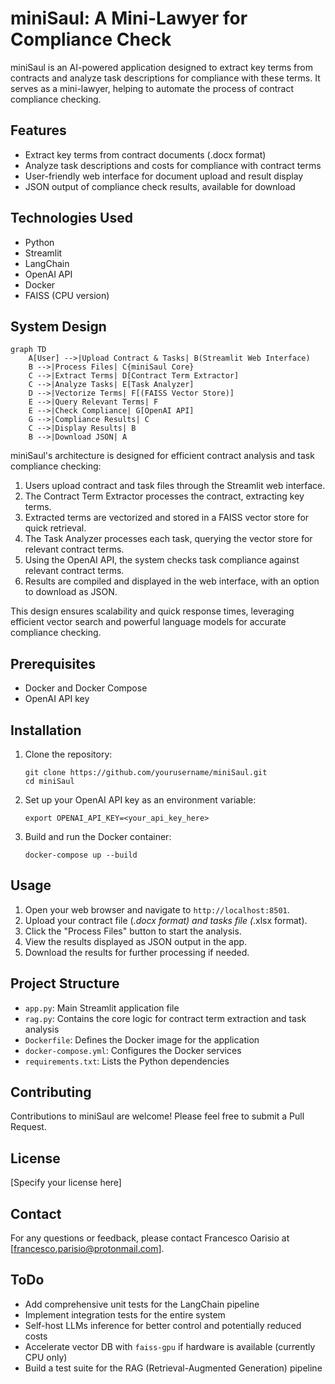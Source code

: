 # miniSaul: A Mini-Lawyer for Compliance Check

miniSaul is an AI-powered application designed to extract key terms from contracts and analyze task descriptions for compliance with these terms. It serves as a mini-lawyer, helping to automate the process of contract compliance checking.

## Features

- Extract key terms from contract documents (.docx format)
- Analyze task descriptions and costs for compliance with contract terms
- User-friendly web interface for document upload and result display
- JSON output of compliance check results, available for download

## Technologies Used

- Python
- Streamlit
- LangChain
- OpenAI API
- Docker
- FAISS (CPU version)

## System Design

```mermaid
graph TD
    A[User] -->|Upload Contract & Tasks| B(Streamlit Web Interface)
    B -->|Process Files| C{miniSaul Core}
    C -->|Extract Terms| D[Contract Term Extractor]
    C -->|Analyze Tasks| E[Task Analyzer]
    D -->|Vectorize Terms| F[(FAISS Vector Store)]
    E -->|Query Relevant Terms| F
    E -->|Check Compliance| G[OpenAI API]
    G -->|Compliance Results| C
    C -->|Display Results| B
    B -->|Download JSON| A
```

miniSaul's architecture is designed for efficient contract analysis and task compliance checking:

1. Users upload contract and task files through the Streamlit web interface.
2. The Contract Term Extractor processes the contract, extracting key terms.
3. Extracted terms are vectorized and stored in a FAISS vector store for quick retrieval.
4. The Task Analyzer processes each task, querying the vector store for relevant contract terms.
5. Using the OpenAI API, the system checks task compliance against relevant contract terms.
6. Results are compiled and displayed in the web interface, with an option to download as JSON.

This design ensures scalability and quick response times, leveraging efficient vector search and powerful language models for accurate compliance checking.

## Prerequisites

- Docker and Docker Compose
- OpenAI API key

## Installation

1. Clone the repository:
   ```
   git clone https://github.com/yourusername/miniSaul.git
   cd miniSaul
   ```

2. Set up your OpenAI API key as an environment variable:
   ```
   export OPENAI_API_KEY=<your_api_key_here>
   ```

3. Build and run the Docker container:
   ```
   docker-compose up --build
   ```

## Usage

1. Open your web browser and navigate to `http://localhost:8501`.
2. Upload your contract file (*.docx format) and tasks file (*.xlsx format).
3. Click the "Process Files" button to start the analysis.
4. View the results displayed as JSON output in the app.
5. Download the results for further processing if needed.

## Project Structure

- `app.py`: Main Streamlit application file
- `rag.py`: Contains the core logic for contract term extraction and task analysis
- `Dockerfile`: Defines the Docker image for the application
- `docker-compose.yml`: Configures the Docker services
- `requirements.txt`: Lists the Python dependencies

## Contributing

Contributions to miniSaul are welcome! Please feel free to submit a Pull Request.

## License

[Specify your license here]

## Contact

For any questions or feedback, please contact Francesco Oarisio at [francesco.parisio@protonmail.com].

## ToDo

- Add comprehensive unit tests for the LangChain pipeline
- Implement integration tests for the entire system
- Self-host LLMs inference for better control and potentially reduced costs
- Accelerate vector DB with `faiss-gpu` if hardware is available (currently CPU only)
- Build a test suite for the RAG (Retrieval-Augmented Generation) pipeline
